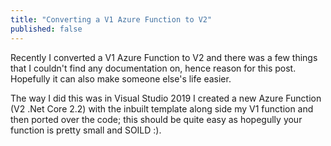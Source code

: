 ```yaml
---
title: "Converting a V1 Azure Function to V2"
published: false
---
```


Recently I converted a V1 Azure Function to V2 and there was a few things that I couldn't find any documentation on, hence reason for this post. Hopefully it can also make someone else's life easier.

The way I did this was in Visual Studio 2019 I created a new Azure Function (V2 .Net Core 2.2) with the inbuilt template along side my V1 function and then ported over the code; this should be quite easy as hopegully your function is pretty small and SOILD :).

